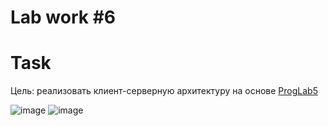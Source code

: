 # Lab work #6

# Task

Цель: реализовать клиент-серверную архитектуру на основе [ProgLab5](https://github.com/BZ6/ProgLab5)

![image](https://github.com/BZ6/ProgLab6/assets/85627560/7afea35c-87c7-437a-9ba1-b3f2e7e645d9)
![image](https://github.com/BZ6/ProgLab6/assets/85627560/3e9241e6-1fe9-4cd1-9b63-8475396e99cd)
